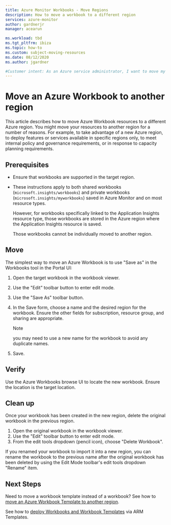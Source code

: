 ```yaml
---
title: Azure Monitor Workbooks - Move Regions
description: How to move a workbook to a different region
services: azure-monitor
author: gardnerjr
manager: acearun

ms.workload: tbd
ms.tgt_pltfrm: ibiza
ms.topic: how-to
ms.custom: subject-moving-resources
ms.date: 08/12/2020
ms.author: jgardner

#Customer intent: As an Azure service administrator, I want to move my resources to another Azure region
---
```


# Move an Azure Workbook to another region

This article describes how to move Azure Workbook resources to a different Azure region. You might move your resources to another region for a number of reasons. For example, to take advantage of a new Azure region, to deploy features or services available in specific regions only, to meet internal policy and governance requirements, or in response to capacity planning requirements.

## Prerequisites

* Ensure that workbooks are supported in the target region.

* These instructions apply to both shared workbooks (`microsoft.insights/workbooks`) and private workbooks (`microsoft.insights/myworkbooks`) saved in Azure Monitor and on most resource types.

  However, for workbooks specifically linked to the Application Insights resource type, those workbooks are stored in the Azure region where the Application Insights resource is saved.

  Those workbooks cannot be individually moved to another region.

## Move

The simplest way to move an Azure Workbook is to use "Save as" in the Workbooks tool in the Portal UI:

1. Open the target workbook in the workbook viewer.
2. Use the "Edit" toolbar button to enter edit mode.
3. Use the "Save As" toolbar button.
4. In the Save form, choose a name and the desired region for the workbook. Ensure the other fields for subscription, resource group, and sharing are appropriate.

   > [!NOTE]
   > you may need to use a new name for the workbook to avoid any duplicate names.

5. Save. 

## Verify

Use the Azure Workbooks browse UI to locate the new workbook. Ensure the location is the target location.

## Clean up

Once your workbook has been created in the new region, delete the original workbook in the previous region.
1. Open the original workbook in the workbook viewer.
2. Use the "Edit" toolbar button to enter edit mode.
3. From the edit tools dropdown (pencil icon), choose "Delete Workbook".

If you renamed your workbook to import it into a new region, you can rename the workbook to the previous name after the original workbook has been deleted by using the Edit Mode toolbar's edit tools dropdown "Rename" item.

## Next Steps

Need to move a workbook template instead of a workbook? See how to [move an Azure Workbook Template to another region](./workbooks-templates-move-region.md).

See how to [deploy Workbooks and Workbook Templates](./workbooks-automate.md) via ARM Templates.

